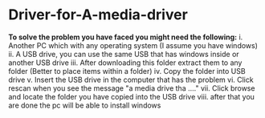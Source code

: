 # Driver-for-A-media-driver
**To solve the problem you have faced you might need the following:**
i. Another PC which with any operating system (I assume you have windows)
ii. A USB drive, you can use the same USB that has windows inside or another USB drive
iii. After downloading this folder extract them to any folder (Better to place items within a folder)
iv. Copy the folder into USB drive
v. Insert the USB drive in the computer that has the problem
vi. Click rescan when you see the message "a media drive tha ...."
vii. Click browse and locate the folder you have copied into the USB drive
viii. after that you are done the pc will be able to install windows
